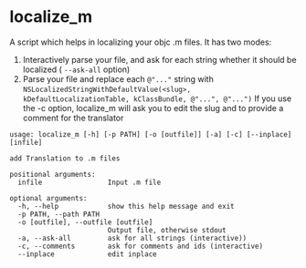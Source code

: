# localize_m

A script which helps in localizing your objc .m files. It has two modes:
1. Interactively parse your file, and ask for each string whether it should be localized  ( `--ask-all` option)
2. Parse your file and replace each `@"..."` string with `NSLocalizedStringWithDefaultValue(<slug>, kDefaultLocalizationTable, kClassBundle, @"...", @"...")` 
   If you use the -c option, localize_m will ask you to edit the slug and to provide a comment for the translator




```
usage: localize_m [-h] [-p PATH] [-o [outfile]] [-a] [-c] [--inplace] [infile]

add Translation to .m files

positional arguments:
  infile                Input .m file

optional arguments:
  -h, --help            show this help message and exit
  -p PATH, --path PATH
  -o [outfile], --outfile [outfile]
                        Output file, otherwise stdout
  -a, --ask-all         ask for all strings (interactive))
  -c, --comments        ask for comments and ids (interactive)
  --inplace             edit inplace
```

